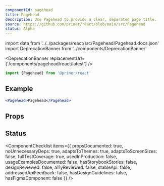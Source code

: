 ```yaml
---
componentId: pagehead
title: Pagehead
description: Use Pagehead to provide a clear, separated page title.
source: https://github.com/primer/react/blob/main/src/Pagehead
status: Alpha
---
```


import data from '../../packages/react/src/Pagehead/Pagehead.docs.json'
import DeprecationBanner from '../components/DeprecationBanner'

<DeprecationBanner replacementUrl={'/components/pagehead/react/latest'} />

```js
import {Pagehead} from '@primer/react'
```

## Example

```jsx live
<Pagehead>Pagehead</Pagehead>
```

## Props

<ComponentProps data={data} />

## Status

<ComponentChecklist
items={{
    propsDocumented: true,
    noUnnecessaryDeps: true,
    adaptsToThemes: true,
    adaptsToScreenSizes: false,
    fullTestCoverage: true,
    usedInProduction: false,
    usageExamplesDocumented: false,
    hasStorybookStories: false,
    designReviewed: false,
    a11yReviewed: false,
    stableApi: false,
    addressedApiFeedback: false,
    hasDesignGuidelines: false,
    hasFigmaComponent: false
  }}
/>
